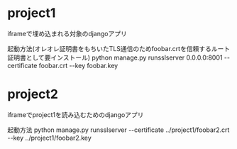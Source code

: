 # project1
iframeで埋め込まれる対象のdjangoアプリ

起動方法(オレオレ証明書をもちいたTLS通信のためfoobar.crtを信頼するルート証明書として要インストール)
python manage.py runsslserver 0.0.0.0:8001 --certificate foobar.crt --key foobar.key

# project2
iframeでproject1を読み込むためのdjangoアプリ

起動方法
python manage.py runsslserver --certificate ../project1/foobar2.crt --key ../project1/foobar2.key




